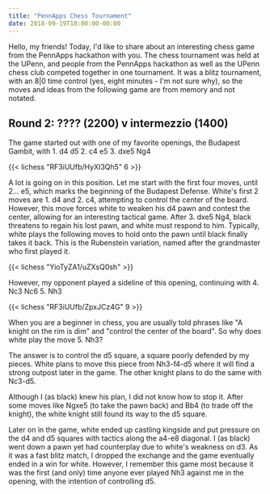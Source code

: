 ```yaml
---
title: "PennApps Chess Tournament"
date: 2018-09-19T18:00:00-00:00
---
```


Hello, my friends!  Today, I'd like to share about an interesting chess game from the PennApps hackathon with you.  The chess tournament was held at the UPenn, and people from the PennApps hackathon as well as the UPenn chess club competed together in one tournament.  It was a blitz tournament, with an 8|0 time control (yes, eight minutes - I'm not sure why), so the moves and ideas from the following game are from memory and not notated.

## Round 2:  ???? (2200) v intermezzio (1400)

The game started out with one of my favorite openings, the Budapest Gambit, with 1. d4 d5 2. c4 e5 3. dxe5 Ng4

{{< lichess "RF3iUUfb/HyXI3Qh5" 6 >}}

A lot is going on in this position.  Let me start with the first four moves, until 2... e5, which marks the beginning of the Budapest Defense.
White's first 2 moves are 1. d4 and 2. c4, attempting to control the center of the board. However, this move forces white to weaken his d4 pawn and contest the center, allowing for an interesting tactical game.  After 3. dxe5 Ng4, black threatens to regain his lost pawn, and white must respond to him.
Typically, white plays the following moves to hold onto the pawn until black finally takes it back.  This is the Rubenstein variation, named after the grandmaster who first played it.

{{< lichess "YioTyZA1/uZXsQ0sh" >}}

However, my opponent played a sideline of this opening, continuing with 4. Nc3 Nc6 5. Nh3

{{< lichess "RF3iUUfb/ZpxJCz4G" 9 >}}

When you are a beginner in chess, you are usually told phrases like "A knight on the rim is dim" and "control the center of the board".  So why does white play the move 5. Nh3?

The answer is to control the d5 square, a square poorly defended by my pieces.  White plans to move this piece from Nh3-f4-d5 where it will find a strong outpost later in the game.  The other knight plans to do the same with Nc3-d5.

Although I (as black) knew his plan, I did not know how to stop it.  After some moves like Ngxe5 (to take the pawn back) and Bb4 (to trade off the knight), the white knight still found its way to the d5 square.

Later on in the game, white ended up castling kingside and put pressure on the d4 and d5 squares with tactics along the a4-e8 diagonal.  I (as black) went down a pawn yet had counterplay due to white's weakness on d3.  As it was a fast blitz match, I dropped the exchange and the game eventually ended in a win for white.  However, I remember this game most because it was the first (and only) time anyone ever played Nh3 against me in the opening, with the intention of controlling d5.

